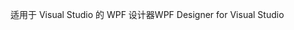 <span data-ttu-id="0b523-101">适用于 Visual Studio 的 WPF 设计器</span><span class="sxs-lookup"><span data-stu-id="0b523-101">WPF Designer for Visual Studio</span></span>